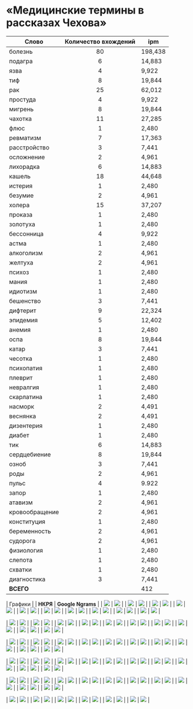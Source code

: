# «Медицинские термины в рассказах Чехова»


| **Cлово** | **Количество вхождений** |**ipm** |
|------|:----:|-----|
| болезнь | 80 | 198,438 |
| подагра |  6  | 14,883 |
| язва |  4 |  9,922 |
| тиф  | 8  | 19,844 |
| рак |  25  |  62,012 |
| простуда |  4 |  9,922 |
| мигрень  |  8 |  19,844 |
| чахотка |  11 |  27,285 |
| флюс  |  1 |  2,480 |
| ревматизм |  7 |  17,363 |
| расстройство |  3 |  7,441 |
| осложнение  | 2 |  4,961 |
| лихорадка  | 6 |  14,883 |
| кашель | 18  | 44,648 |
| истерия  | 1 |  2,480 |
| безумие |  2 |  4,961 |
| холера |  15 |  37,207 |
| проказа |  1 |  2,480 |
| золотуха |  1 |  2,480 |
| бессонница |  4 |  9,922 |
| астма|   1 |  2,480 |
| алкоголизм |  2 |  4,961 |
| желтуха |  2 |  4,961 |
| психоз |  1  | 2,480 |
| мания |  1 |  2,480 |
| идиотизм |  1 |  2,480 |
| бешенство |  3 |  7,441 |
| дифтерит |  9 |  22,324 |
| эпидемия |  5 |  12,402 |
| анемия |  1 |  2,480 |
| оспа |  8 |  19,844 |
| катар |  3 |  7,441 |
| чесотка |  1 |  2,480 |  
| психопатия |  1 |  2,480 |
| плеврит |  1 |  2,480 |
| невралгия |  1 |  2,480 | 
| скарлатина |  1 |  2,480 |
| насморк |  2 |  4,491 |
| веснянка |  2 |  4,491 |
| дизентерия |  1 |  2,480 | 
| диабет |  1 |  2,480 |
| тик  | 6 |  14,883 |
| сердцебиение |  8 |  19,844 |
| озноб |  3 |  7,441 |
| роды |  2 |  4,961 |
| пульс |  4 |  9.922 |
| запор |  1 |  2,480 |
| атавизм |  2 |  4,961 |
| кровообращение |  2 |  4,961 |
| конституция |  1 |  2,480 |
| беременность |  2 |   4,961 |
| судорога |  2  |  4,961 |
| физиология |  1 |  2,480 | 
| слепота |  1 |  2,480 |
| схватки |  1 |  2,480 |
| диагностика |  3 |  7,441 |
| **ВСЕГО**|  | 412 | 1021,955 |


| Графики |
| **НКРЯ** | **Google Ngrams** |
| ![](алк.jpg) | ![](алк1.jpg) |
| ![](анем.jpg) | ![](анем1.jpg) |
| ![](аст.jpg) | ![](аст1.jpg) |
| ![](ата.jpg) |  ![](ата1.jpg) |
 | ![](без.jpg) |  ![](без1.jpg) |
 | ![](бер.jpg) |  ![](бер1.jpg) |
 | ![](бесс.jpg) |  ![](бесс1.jpg) |
 | ![](беш.jpg) |  ![](беш1.jpg) |
 | ![](бол.jpg) |  ![](бол1.jpg) | 
 | ![](весн.jpg) |  ![](весн1.jpg) |

 | ![](диаб.jpg) | ![](диаб1.jpg) |
 | ![](диаг.jpg) | ![](диаг1.jpg) |
 | ![](диз.jpg) | ![](диз.jpg) |
 | ![](дифт.jpg) | ![](дифт1.jpg) |
 | ![](желт.jpg) | ![](желт1.jpg) |
 | ![](зап.jpg) | ![](зап1.jpg) |
 | ![](золо.jpg) | ![](золо1.jpg) |
 | ![](идио.jpg) | ![](идио1.jpg) |
 | ![](ист.jpg) | ![](ист1.jpg) |
 | ![](кат.jpg) | ![](кат1.jpg) |

 | ![](каш.jpg) | ![](каш1.jpg) |
 | ![](конт.jpg) | ![](конт1.jpg) |
 | ![](кров.jpg) | ![](кров1.jpg) |
 | ![](лих.jpg) | ![](лих1.jpg) |
 | ![](ман.jpg) | ![](ман1.jpg) |
 | ![](миг.jpg) | ![](миг1.jpg) |
 | ![](нас.jpg) | ![](нас1.jpg) |
 | ![](нев.jpg) | ![](нев1.jpg) |
 | ![](озн.jpg) | ![](озн1.jpg) |
 | ![](осл.jpg) | ![](осл1.jpg) |

 | ![](осп.jpg) | ![](осп1.jpg) |
 | ![](пл.jpg) | ![](пл1.jpg) |
 | ![](под.jpg) | ![](под1.jpg) |
 | ![](прок.jpg) | ![](прок1.jpg) |
 | ![](прос.jpg) | ![](прос1.jpg) |
 | ![](пс.jpg) | ![](пс1.jpg) |
 | ![](психо.jpg) | ![](психо1.jpg) |
 | ![](пу.jpg) | ![](пу1.jpg) |
 | ![](ра.jpg) | ![](ра1.jpg) |
 | ![](расс.jpg) | ![](расс1.jpg) |

 | ![](рев.jpg) | ![](рев1.jpg) |
 | ![](ро.jpg) | ![](ро1.jpg) |
 | ![](сер.jpg) | ![](сер1.jpg) |
 | ![](ск.jpg) | ![](ск1.jpg) |
 | ![](сл.jpg) | ![](сл1.jpg) |
 | ![](су.jpg) | ![](су1.jpg) |
 | ![](сх.jpg) | ![](сх1.jpg) |
 | ![](тик.jpg) | ![](тик1.jpg) |
 | ![](тиф.jpg) | ![](тиф1.jpg) |
 | ![](физ.jpg) | ![](физ1.jpg) |

 | ![](фл.jpg) | ![](фл1.jpg) |
 | ![](хо.jpg) | ![](хо1.jpg) |
 | ![](ча.jpg) | ![](ча1.jpg) |
 | ![](че.jpg) | ![](че1.jpg) |
 | ![](э.jpg) | ![](э1.jpg) |
 | ![](язв.jpg) | ![](язв1.jpg) |
